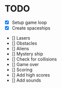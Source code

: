 # TODO

- [x] Setup game loop
- [x] Create spaceships
- [] Lasers
- [] Obstacles
- [] Aliens
- [] Mystery ship
- [] Check for collisions
- [] Game over
- [] Scoring
- [] Add high scores
- [] Add sounds